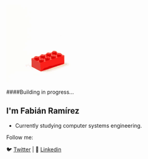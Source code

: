 
![banner](https://raw.githubusercontent.com/fabianrmz/fabianrmz/master/tenor.gif) 

####Building in progress...

## I'm Fabián Ramírez

- Currently studying computer systems engineering.

Follow me:

🐦 [Twitter](https://twitter.com/actuallyfabian) | 🧳 [Linkedin](https://www.linkedin.com/in/actuallyfabian/) 
